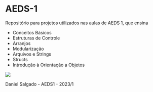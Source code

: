 # AEDS-1
Repositório para projetos utilizados nas aulas de AEDS 1, que ensina

- Conceitos Básicos
- Estruturas de Controle
- Arranjos
- Modularização
- Arquivos e Strings
- Structs
- Introdução à Orientação a Objetos

<img src = "https://static.wikia.nocookie.net/hollowknight/images/1/15/Screenshot_HK_Nailsmith_04.png/revision/latest/scale-to-width-down/1000?cb=20230719130027&path-prefix=pt">

Daniel Salgado - AEDS1 - 2023/1 
